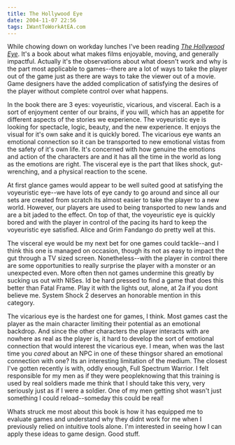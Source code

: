 ```yaml
---
title: The Hollywood Eye
date: 2004-11-07 22:56
tags: IWantToWorkAtEA.com
---
```

While chowing down on workday lunches I've been reading *[The Hollywood Eye][1]*. It's a book about what makes films enjoyable, moving, and generally impactful. Actually it's the observations about what doesn't work and why is the part most applicable to games--there are a lot of ways to take the player out of the game just as there are ways to take the viewer out of a movie. Game designers have the added complication of satisfying the desires of the player without complete control over what happens.

In the book there are 3 eyes: voyeuristic, vicarious, and visceral. Each is a sort of enjoyment center of our brains, if you will, which has an appetite for different aspects of the stories we experience. The voyeuristic eye is looking for spectacle, logic, beauty, and the new experience. It enjoys the visual for it's own sake and it is quickly bored. The vicarious eye wants an emotional connection so it can be transported to new emotional vistas from the safety of it's own life. It's concerned with how genuine the emotions and action of the characters are and it has all the time in the world as long as the emotions are right. The visceral eye is the part that likes shock, gut-wrenching, and a physical reaction to the scene.

At first glance games would appear to be well suited good at satisfying the voyeuristic eye--we have lots of eye candy to go around and since all our sets are created from scratch its almost easier to take the player to a new world. However, our players are used to being transported to new lands and are a bit jaded to the effect. On top of that, the voyeuristic eye is quickly bored and with the player in control of the pacing its hard to keep the voyeuristic eye satisfied. Alice and Grim Fandango do pretty well at this.

The visceral eye would be my next bet for one games could tackle--and I think this one is managed on occasion, though its not as easy to impact the gut through a TV sized screen. Nonetheless--with the player in control there are some opportunities to really surprise the player with a monster or an unexpected even. More often then not games undermine this greatly by sucking us out with NISes. Id be hard pressed to find a game that does this better than Fatal Frame. Play it with the lights out, alone, at 2a if you dont believe me. System Shock 2 deserves an honorable mention in this category.

The vicarious eye is the hardest one for games, I think. Most games cast the player as the main character limiting their potential as an emotional backdrop. And since the other characters the player interacts with are nowhere as real as the player is, it hard to develop the sort of emotional connection that would interest the vicarious eye. I mean, when was the last time you *cared* about an NPC in one of these thingsor shared an emotional connection with one? Its an interesting limitation of the medium. The closest I've gotten recently is with, oddly enough, Full Spectrum Warrior. I felt responsible for my men as if they were peopleknowing that this training is used by real soldiers made me think that I should take this very, very seriously just as if I were a soldier. One of my men getting shot wasn't just something I could reload--someday this could be real!

Whats struck me most about this book is how it has equipped me to evaluate games and understand why they didnt work for me when I previously relied on intuitive tools alone. I'm interested in seeing how I can apply these ideas to game design. Good stuff.

 [1]: http://www.amazon.com/exec/obidos/tg/detail/-/0060391138/qid=1099891783/sr=8-1/ref=sr_8_xs_ap_i1_xgl14/104-4386696-2656740?v=glance&amp;s=books&amp;n=507846

